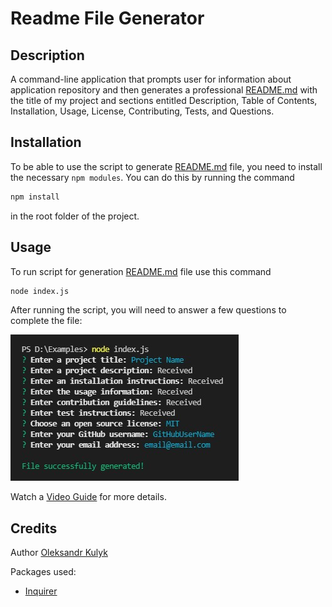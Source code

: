 # Readme File Generator

## Description
A command-line application that prompts user for information about application repository and then generates a professional [README.md](./dest/README.md) with the title of my project and sections entitled Description, Table of Contents, Installation, Usage, License, Contributing, Tests, and Questions.

## Installation
To be able to use the script to generate [README.md](./dest/README.md) file, you need to install the necessary `npm modules`. You can do this by running the command 

```bash
npm install
```

in the root folder of the project.

## Usage
To run script for generation [README.md](./dest/README.md) file use this command

```bash
node index.js
```

After running the script, you will need to answer a few questions to complete the file:

![User Questions](./res/questions.jpg)


Watch a [Video Guide](https://drive.google.com/file/d/1PshutEnoIHTEriDyE_EYxUJwV1EbVQCv/view?usp=sharing) for more details.

## Credits

Author [Oleksandr Kulyk](https://github.com/AlexKuWerz)

Packages used:
- [Inquirer](https://www.npmjs.com/package/inquirer)
